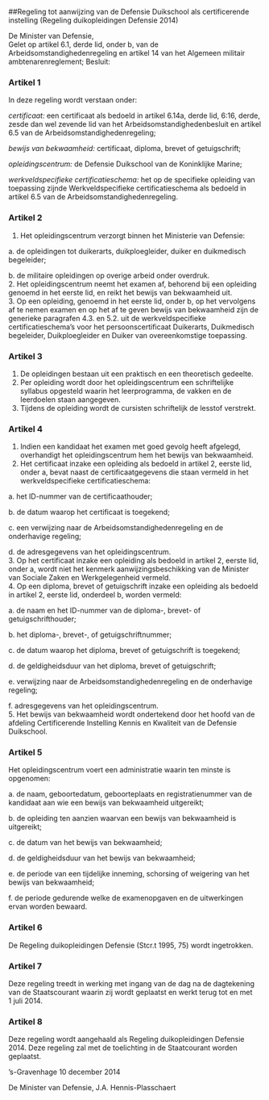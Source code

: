 <meta http-equiv='Content-Type' content='text/html; charset=utf-8' />

##Regeling tot aanwijzing van de Defensie Duikschool als certificerende instelling (Regeling duikopleidingen Defensie 2014)

De Minister van Defensie,  
Gelet op artikel 6.1, derde lid, onder b, van de Arbeidsomstandighedenregeling en artikel 14 van het Algemeen militair ambtenarenreglement;
Besluit:    

### Artikel  1  

In deze regeling wordt verstaan onder: 

*certificaat:* een certificaat als bedoeld in artikel 6.14a, derde lid, 6:16, derde, zesde dan wel zevende lid van het Arbeidsomstandighedenbesluit en artikel 6.5 van de Arbeidsomstandighedenregeling;  

*bewijs van bekwaamheid:* certificaat, diploma, brevet of getuigschrift;  

*opleidingscentrum:* de Defensie Duikschool van de Koninklijke Marine;  

*werkveldspecifieke certificatieschema:* het op de specifieke opleiding van toepassing zijnde Werkveldspecifieke certificatieschema als bedoeld in artikel 6.5 van de Arbeidsomstandighedenregeling.   

### Artikel  2  

1.  Het opleidingscentrum verzorgt binnen het Ministerie van Defensie: 

a. de opleidingen tot duikerarts, duikploegleider, duiker en duikmedisch begeleider;  

b. de militaire opleidingen op overige arbeid onder overdruk.     
2.  Het opleidingscentrum neemt het examen af, behorend bij een opleiding genoemd in het eerste lid, en reikt het bewijs van bekwaamheid uit.   
3.  Op een opleiding, genoemd in het eerste lid, onder b, op het vervolgens af te nemen examen en op het af te geven bewijs van bekwaamheid zijn de generieke paragrafen 4.3. en 5.2. uit de werkveldspecifieke certificatieschema’s voor het persoonscertificaat Duikerarts, Duikmedisch begeleider, Duikploegleider en Duiker van overeenkomstige toepassing.  

### Artikel  3  

1.  De opleidingen bestaan uit een praktisch en een theoretisch gedeelte.   
2.  Per opleiding wordt door het opleidingscentrum een schriftelijke syllabus opgesteld waarin het leerprogramma, de vakken en de leerdoelen staan aangegeven.   
3.  Tijdens de opleiding wordt de cursisten schriftelijk de lesstof verstrekt.  

### Artikel  4  

1.  Indien een kandidaat het examen met goed gevolg heeft afgelegd, overhandigt het opleidingscentrum hem het bewijs van bekwaamheid.   
2.  Het certificaat inzake een opleiding als bedoeld in artikel 2, eerste lid, onder a, bevat naast de certificaatgegevens die staan vermeld in het werkveldspecifieke certificatieschema: 

a. het ID-nummer van de certificaathouder;  

b. de datum waarop het certificaat is toegekend;  

c. een verwijzing naar de Arbeidsomstandighedenregeling en de onderhavige regeling;  

d. de adresgegevens van het opleidingscentrum.     
3.  Op het certificaat inzake een opleiding als bedoeld in artikel 2, eerste lid, onder a, wordt niet het kenmerk aanwijzingsbeschikking van de Minister van Sociale Zaken en Werkgelegenheid vermeld.   
4.  Op een diploma, brevet of getuigschrift inzake een opleiding als bedoeld in artikel 2, eerste lid, onderdeel b, worden vermeld: 

a. de naam en het ID-nummer van de diploma-, brevet- of getuigschrifthouder;  

b. het diploma-, brevet-, of getuigschriftnummer;  

c. de datum waarop het diploma, brevet of getuigschrift is toegekend;  

d. de geldigheidsduur van het diploma, brevet of getuigschrift;  

e. verwijzing naar de Arbeidsomstandighedenregeling en de onderhavige regeling;  

f. adresgegevens van het opleidingscentrum.     
5.  Het bewijs van bekwaamheid wordt ondertekend door het hoofd van de afdeling Certificerende Instelling Kennis en Kwaliteit van de Defensie Duikschool.  

### Artikel  5  

Het opleidingscentrum voert een administratie waarin ten minste is opgenomen: 

a. de naam, geboortedatum, geboorteplaats en registratienummer van de kandidaat aan wie een bewijs van bekwaamheid uitgereikt;  

b. de opleiding ten aanzien waarvan een bewijs van bekwaamheid is uitgereikt;  

c. de datum van het bewijs van bekwaamheid;  

d. de geldigheidsduur van het bewijs van bekwaamheid;  

e. de periode van een tijdelijke inneming, schorsing of weigering van het bewijs van bekwaamheid;  

f. de periode gedurende welke de examenopgaven en de uitwerkingen ervan worden bewaard.   

### Artikel  6  

De Regeling duikopleidingen Defensie (Stcr.t 1995, 75) wordt ingetrokken. 

### Artikel  7  

Deze regeling treedt in werking met ingang van de dag na de dagtekening van de Staatscourant waarin zij wordt geplaatst en werkt terug tot en met 1 juli 2014. 

### Artikel  8  

Deze regeling wordt aangehaald als Regeling duikopleidingen Defensie 2014. 
Deze regeling zal met de toelichting in de Staatcourant worden geplaatst.   

’s-Gravenhage 
10 december 2014   

De 
Minister van Defensie, 
J.A. Hennis-Plasschaert     
